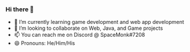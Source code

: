 ### Hi there 👋

<!--
**SpaceMonk3/SpaceMonk3** is a ✨ _special_ ✨ repository because its `README.md` (this file) appears on your GitHub profile.

Here are some ideas to get you started:
-->
- 🌱 I’m currently learning game development and web app development 
- 👯 I’m looking to collaborate on Web, Java, and Game projects 
- 📫 You can reach me on Discord @ SpaceMonk#7208
- 😄 Pronouns: He/Him/His

